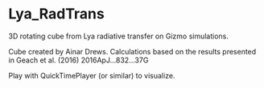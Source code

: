 # Lya_RadTrans
3D rotating cube from Lya radiative transfer on Gizmo simulations.


Cube created by Ainar Drews. Calculations based on the results 
presented in Geach et al. (2016) 2016ApJ...832...37G

Play with QuickTimePlayer (or similar) to visualize.
